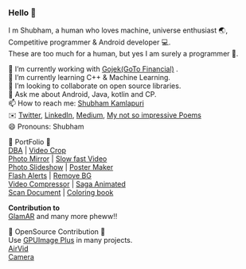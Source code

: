 ### Hello 👋
I m Shubham, a human who loves machine, universe enthusiast :earth_asia:, Competitive programmer & Android developer :computer:.\
These are too much for a human, but yes I am surely a programmer :information_desk_person:.


  🔭 I’m currently working with [Gojek(GoTo Financial)](https://www.gotocompany.com/) .\
  🌱 I’m currently learning C++ & Machine Learning.\
  👯 I’m looking to collaborate on open source libraries.\
  💬 Ask me about Android, Java, kotlin and CP.\
  📫 How to reach me: [Shubham Kamlapuri](mailto:shubhwicked@gmail.com?subject=[GitHub]%20Source%20Han%20Sans)\
  :envelope: [Twitter](https://twitter.com/SHUBH_DUDE), [LinkedIn](https://www.linkedin.com/in/shubhamkamlapuri/), [Medium](https://medium.com/@shubhwicked), [My not so impressive Poems](https://hellopoetry.com/shubhwicked/) <br/>
  😄 Pronouns: Shubham

:bookmark: PortFolio :bookmark:\
  [DBA](https://play.google.com/store/apps/details?id=com.intspvt.app.dehaat2) | [Video Crop](https://play.google.com/store/apps/details?id=com.fotopix.cropvideotrim)\
  [Photo Mirror](https://play.google.com/store/apps/details?id=com.Biplabs.SquarePhotoMirror)  |  [Slow fast Video](https://play.google.com/store/apps/details?id=com.VideobirdStudio.SlowMotionVideo)\
  [Photo Slideshow](https://play.google.com/store/apps/details?id=com.PICCHAT.PictureVideoSlideshowMusic)  |  [Poster Maker](https://play.google.com/store/apps/details?id=com.cmobileapps.posters)\
  [Flash Alerts](https://play.google.com/store/apps/details?id=com.fantasticdroid.flashalerts)  |  [Remove BG](https://play.google.com/store/apps/details?id=com.Biplabs.memorablebackgroundchanger)\
  [Video Compressor](https://play.google.com/store/apps/details?id=com.Biplabs.videocompressor)  |  [Saga Animated](https://play.google.com/store/apps/details?id=com.fotopix.sagastorymaker)\
  [Scan Document](https://play.google.com/store/apps/details?id=com.fotopix.scanapp)  |  [Coloring book](https://play.google.com/store/apps/details?id=com.Fotopix.Colorfy)
  
**Contribution to**\
[GlamAR](https://play.google.com/store/apps/details?id=com.fynd.ficto) and many more pheww!!

:bookmark: OpenSource Contribution :bookmark:\
Use [GPUImage Plus](https://github.com/wysaid/android-gpuimage-plus) in many projects.\
[AirVid](https://github.com/shubhwicked/AirVid)\
[Camera](https://github.com/shubhwicked/Camera)
